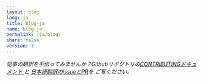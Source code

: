 ```yaml
---
layout: blog
lang: ja
title: Blog-ja
name: blog-ja
permalink: /ja/blog/
share: false
version: 1
---
```


_記事の翻訳を手伝ってみませんか？Githubリポジトリの[CONTRIBUTINGドキュメント
](https://github.com/bitcoinops/bitcoinops.github.io/blob/master/CONTRIBUTING.md#translations)と
[日本語翻訳のIssueとPR](https://github.com/bitcoinops/bitcoinops.github.io/pulls?&q=label%3Alocalization-japanese)を
ご覧ください。_

